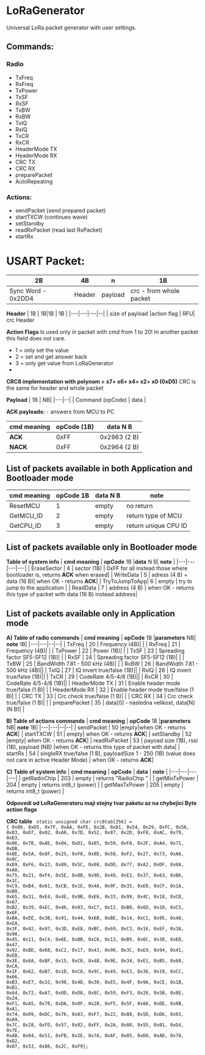# LoRaGenerator
Universal  LoRa packet generator with user settings.

## Commands:
### Radio
- TxFreq  
- RxFreq  
- TxPower 
- TxSF  
- RxSF  
- TxBW  
- RxBW  
- TxIQ  
- RxIQ  
- TxCR  
- RxCR  
- HeaderMode  TX 
- HeaderMode  RX 
- CRC TX  
- CRC RX  
- preparePacket 
- AutoRepeating

### Actions:
- sendPacket  (send prepared packet)
- startTXCW  (continues wave)
- setStandby 
- readRxPacket  (read last RxPacket)
- startRx  

# USART Packet:

| 2B  |  4B  |  n |  1B |
|---|---|---|---|
| Sync Word  - 0x2DD4  |Header|  payload |  crc - from whole packet |

**Header**
| 1B  |  1B|1B | 1B  | 
|---|---|---|--|
| size of payload  |action flag | RFU| crc Header  

**Action Flags**
Is used only in packet with cmd from 1 to 20! In another packet this field does not care.

- 1 = only set the value
- 2 = set and get answer back
- 3 = only get value from LoRaGenerator
- 
**CRC8 implementation with polynom = x7+ x6+ x4+ x2+ x0 (0xD5)**
CRC is the same for header and whole packet

**Payload**
| 1B  | NB|
|---|--|
| Command (opCode) | data  |

**ACK payloads:** - answers from MCU to PC

| **cmd meaning**  | opCode (1B) | data N B |
|---|---|---|
| **ACK**  | 0xFF |0x2963 (2 B) |
| **NACK**  | 0xFF|0x2964 (2 B) |

## List of packets available in both Application and Bootloader mode
| **cmd meaning**  | **opCode** 1B  |**data** N B| **note** |
|---|---|---|---|
| ResetMCU  |  1 | empty  |  no return |
| GetMCU_ID  | 2  | empty| return type of MCU|
| GetCPU_ID  | 3  | empty| return unique CPU ID |

## List of packets available only in Bootloader mode
**Table of system info**
| **cmd meaning**  | **opCode** 1B  |**data** N B| **note** |
|---|---|---|---|
| EraseSector  | 4  | sector (1B) | 0xFF for all instead those where bootloader is, returns **ACK** when erased|
| WriteData  | 5  | adress (4 B) + data (16 B)| when OK - returns **ACK**|
| TryToJumpToApp| 6 | empty | try to jump to the application |
| ReadData  | 7  | address (4 B) | when OK - returns this type of packet with data (16 B) instead address|


## List of packets available only in Application mode
**A) Table of radio commands**
| **cmd meaning**  | **opCode** 1B  |**parameters** NB|  **note** 1B|
|---|---|--|--|
| TxFreq  | 20   | Frequency (4B)| |
| RxFreq  | 21   |  Frequency (4B)| |
| TxPower  | 22  | Power (1B)| |
| TxSF  | 23   | Spreading factor SF5-SF12 (1B)| |
| RxSF  | 24    | Spreading factor SF5-SF12 (1B)| |
| TxBW  | 25   |  BandWidth 7.81 - 500 kHz (4B)| |
| RxBW  | 26    |  BandWidth 7.81 - 500 kHz (4B)||
| TxIQ  | 27   |  IQ invert true/false (1B)||
| RxIQ  | 28   |  IQ invert true/false (1B)||
| TxCR  | 29   |  CodeRate 4/5-4/8 (1B)||
| RxCR  | 30    |  CodeRate 4/5-4/8 (1B)||
| HeaderMode  TX | 31  |    Enable header mode true/false (1 B)| |
| HeaderMode  RX | 32  |    Enable header mode true/false (1 B)| |
| CRC TX  | 33   |  Crc check true/false (1 B)| |
| CRC RX  | 34   |  Crc check true/false (1 B)| |
| preparePacket  | 35   | data[0] - nasledna velikost,  data[N] (N B)| |

**B) Table of actions commands**
| **cmd meaning**  | **opCode** 1B |**parameters** NB|  **note** 1B|
|---|---|--|--|
| sendPacket  | 50  |empty|when OK - returns **ACK**|
| startTXCW  | 51  | empty| when OK - returns **ACK**|
| setStandby  | 52   |empty| when OK - returns **ACK**|
| readRxPacket  | 53  | payoad size (1B), rssi (1B), payload (NB) |when OK - returns this type of packet with data|
| startRx  | 54 | singleRX true/false (1 B), payloadSize 1 - 250 (1B) (value does not care in active Header Mode) | when OK - returns **ACK**|


**C) Table of system info**
|  **cmd meaning**  |  **opCode** |  **data**   | **note**  |
|---|---|---|---|
| getRadioChip | 203  | empty   |  returns "RadioChip " |
| getMinTxPower | 204  | empty   |  returns int8_t (power) |
| getMaxTxPower | 205  | empty   |  returns int8_t (power) |


**Odpovedi od LoRaGeneratoru maji stejny tvar paketu az na chybejici Byte action flags**

**CRC table**
<code>
static unsigned char crc8tab[256] = {
    0x00, 0xD5, 0x7F, 0xAA, 0xFE, 0x2B, 0x81, 0x54, 0x29, 0xFC, 0x56, 0x83, 0xD7, 0x02, 0xA8, 0x7D,
    0x52, 0x87, 0x2D, 0xF8, 0xAC, 0x79, 0xD3, 0x06, 0x7B, 0xAE, 0x04, 0xD1, 0x85, 0x50, 0xFA, 0x2F,
    0xA4, 0x71, 0xDB, 0x0E, 0x5A, 0x8F, 0x25, 0xF0, 0x8D, 0x58, 0xF2, 0x27, 0x73, 0xA6, 0x0C, 0xD9,
    0xF6, 0x23, 0x89, 0x5C, 0x08, 0xDD, 0x77, 0xA2, 0xDF, 0x0A, 0xA0, 0x75, 0x21, 0xF4, 0x5E, 0x8B,
    0x9D, 0x48, 0xE2, 0x37, 0x63, 0xB6, 0x1C, 0xC9, 0xB4, 0x61, 0xCB, 0x1E, 0x4A, 0x9F, 0x35, 0xE0,
    0xCF, 0x1A, 0xB0, 0x65, 0x31, 0xE4, 0x4E, 0x9B, 0xE6, 0x33, 0x99, 0x4C, 0x18, 0xCD, 0x67, 0xB2,
    0x39, 0xEC, 0x46, 0x93, 0xC7, 0x12, 0xB8, 0x6D, 0x10, 0xC5, 0x6F, 0xBA, 0xEE, 0x3B, 0x91, 0x44,
    0x6B, 0xBE, 0x14, 0xC1, 0x95, 0x40, 0xEA, 0x3F, 0x42, 0x97, 0x3D, 0xE8, 0xBC, 0x69, 0xC3, 0x16,
    0xEF, 0x3A, 0x90, 0x45, 0x11, 0xC4, 0x6E, 0xBB, 0xC6, 0x13, 0xB9, 0x6C, 0x38, 0xED, 0x47, 0x92,
    0xBD, 0x68, 0xC2, 0x17, 0x43, 0x96, 0x3C, 0xE9, 0x94, 0x41, 0xEB, 0x3E, 0x6A, 0xBF, 0x15, 0xC0,
    0x4B, 0x9E, 0x34, 0xE1, 0xB5, 0x60, 0xCA, 0x1F, 0x62, 0xB7, 0x1D, 0xC8, 0x9C, 0x49, 0xE3, 0x36,
    0x19, 0xCC, 0x66, 0xB3, 0xE7, 0x32, 0x98, 0x4D, 0x30, 0xE5, 0x4F, 0x9A, 0xCE, 0x1B, 0xB1, 0x64,
    0x72, 0xA7, 0x0D, 0xD8, 0x8C, 0x59, 0xF3, 0x26, 0x5B, 0x8E, 0x24, 0xF1, 0xA5, 0x70, 0xDA, 0x0F,
    0x20, 0xF5, 0x5F, 0x8A, 0xDE, 0x0B, 0xA1, 0x74, 0x09, 0xDC, 0x76, 0xA3, 0xF7, 0x22, 0x88, 0x5D,
    0xD6, 0x03, 0xA9, 0x7C, 0x28, 0xFD, 0x57, 0x82, 0xFF, 0x2A, 0x80, 0x55, 0x01, 0xD4, 0x7E, 0xAB,
    0x84, 0x51, 0xFB, 0x2E, 0x7A, 0xAF, 0x05, 0xD0, 0xAD, 0x78, 0xD2, 0x07, 0x53, 0x86, 0x2C, 0xF9};
</code>
